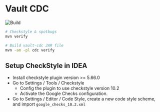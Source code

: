 # Vault CDC

![Build](https://github.com/jizhang/vault-cdc/actions/workflows/build.yml/badge.svg)

```bash
# Checkstyle & spotbugs
mvn verify

# Build vault-cdc JAR file
mvn -am -pl cdc verify
```

## Setup CheckStyle in IDEA

* Install checkstyle plugin version >= 5.66.0
* Go to Settings / Tools / Checkstyle
    * Config the plugin to use checkstyle version 10.2
    * Activate the Google Checks configuration.
* Go to Settings / Editor / Code Style, create a new code style scheme, and import `google_checks_10.2.xml`
